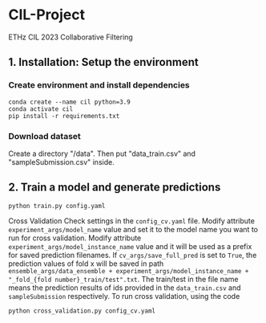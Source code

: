 # CIL-Project
ETHz CIL 2023 Collaborative Filtering

## 1. Installation: Setup the environment
### Create environment and install dependencies
```
conda create --name cil python=3.9
conda activate cil
pip install -r requirements.txt
```
### Download dataset 
Create a directory "/data". Then put "data_train.csv" and "sampleSubmission.csv" inside. 

## 2. Train a model and generate predictions
```
python train.py config.yaml
```
Cross Validation
Check settings in the `config_cv.yaml` file. Modify attribute `experiment_args/model_name` value and set it to the model name you want to run for cross validation. Modify attribute `experiment_args/model_instance_name` value and it will be used as a prefix for saved prediction filenames. If `cv_args/save_full_pred` is set to `True`, the prediction values of fold x will be saved in path `ensemble_args/data_ensemble + experiment_args/model_instance_name + "_fold_{fold number}_train/test".txt`. The train/test in the file name means the prediction results of ids provided in the `data_train.csv` and `sampleSubmission` respectively. To run cross validation, using the code
```
python cross_validation.py config_cv.yaml
```